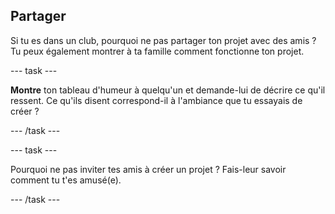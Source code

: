 ## Partager

Si tu es dans un club, pourquoi ne pas partager ton projet avec des amis ? Tu peux également montrer à ta famille comment fonctionne ton projet.

--- task ---

**Montre** ton tableau d'humeur à quelqu'un et demande-lui de décrire ce qu'il ressent. Ce qu'ils disent correspond-il à l'ambiance que tu essayais de créer ?

--- /task ---

--- task ---

Pourquoi ne pas inviter tes amis à créer un projet ? Fais-leur savoir comment tu t'es amusé(e).

--- /task ---
